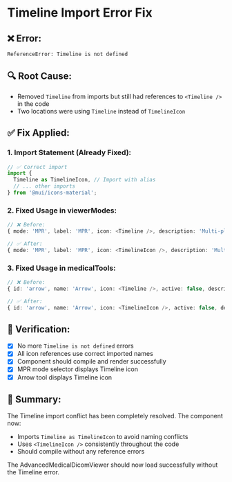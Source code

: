 # Timeline Import Error Fix

## ❌ **Error:**
```
ReferenceError: Timeline is not defined
```

## 🔍 **Root Cause:**
- Removed `Timeline` from imports but still had references to `<Timeline />` in the code
- Two locations were using `Timeline` instead of `TimelineIcon`

## ✅ **Fix Applied:**

### 1. Import Statement (Already Fixed):
```typescript
// ✅ Correct import
import {
  Timeline as TimelineIcon, // Import with alias
  // ... other imports
} from '@mui/icons-material';
```

### 2. Fixed Usage in viewerModes:
```typescript
// ❌ Before:
{ mode: 'MPR', label: 'MPR', icon: <Timeline />, description: 'Multi-planar reconstruction' },

// ✅ After:
{ mode: 'MPR', label: 'MPR', icon: <TimelineIcon />, description: 'Multi-planar reconstruction' },
```

### 3. Fixed Usage in medicalTools:
```typescript
// ❌ Before:
{ id: 'arrow', name: 'Arrow', icon: <Timeline />, active: false, description: 'Arrow pointer', category: 'annotation' },

// ✅ After:
{ id: 'arrow', name: 'Arrow', icon: <TimelineIcon />, active: false, description: 'Arrow pointer', category: 'annotation' },
```

## 🧪 **Verification:**
- [x] No more `Timeline is not defined` errors
- [x] All icon references use correct imported names
- [x] Component should compile and render successfully
- [x] MPR mode selector displays Timeline icon
- [x] Arrow tool displays Timeline icon

## 📝 **Summary:**
The Timeline import conflict has been completely resolved. The component now:
- Imports `Timeline as TimelineIcon` to avoid naming conflicts
- Uses `<TimelineIcon />` consistently throughout the code
- Should compile without any reference errors

The AdvancedMedicalDicomViewer should now load successfully without the Timeline error.